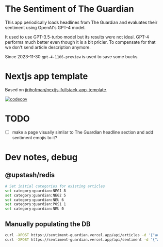 # The Sentiment of The Guardian
This app periodically loads headlines from The Guardian and evaluates their sentiment using OpenAI's GPT-4 model.

It used to use GPT-3.5-turbo model but its results were not ideal. GPT-4 performs much better even though it is a bit pricier. To compensate for that we don't send article description anymore.

Since 2023-11-30 `gpt-4-1106-preview` is used to save some bucks.

# Nextjs app template
Based on [jirihofman/nextjs-fullstack-app-template](https://github.com/jirihofman/nextjs-fullstack-app-template).

[![codecov](https://codecov.io/gh/jirihofman/sentiment-guardian/branch/master/graph/badge.svg)](https://codecov.io/gh/jirihofman/sentiment-guardian)

# TODO
- [ ] make a page visually similar to The Guardian headline section and add sentiment emojis to it? 

# Dev notes, debug
## @upstash/redis
```sh
# Set initial categories for existing articles
set category:guardian:NEG1 8
set category:guardian:NEG2 5
set category:guardian:NEU 6
set category:guardian:POS1 1
set category:guardian:NEU 0
```
## Manually populating the DB
```sh
curl -XPOST https://sentiment-guardian.vercel.app/api/articles -d '{"adminApiKey":"ADMIN_API_KEY"}'
curl -XPOST https://sentiment-guardian.vercel.app/api/sentiment -d '{"adminApiKey":"ADMIN_API_KEY"}'
```
